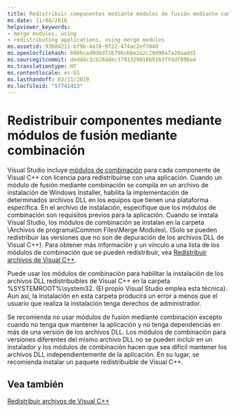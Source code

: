 ```yaml
---
title: Redistribuir componentes mediante módulos de fusión mediante combinación
ms.date: 11/04/2016
helpviewer_keywords:
- merge modules, using
- redistributing applications, using merge modules
ms.assetid: 93b84211-bf9b-4a78-9f22-474ac2ef7840
ms.openlocfilehash: b98bcad0d8df26796cb6e2a2c29d90a7a20aadd1
ms.sourcegitcommit: dedd4c3cb28adec3793329018b9163ffddf890a4
ms.translationtype: HT
ms.contentlocale: es-ES
ms.lasthandoff: 03/11/2019
ms.locfileid: "57741413"
---
```

# <a name="redistributing-components-by-using-merge-modules"></a>Redistribuir componentes mediante módulos de fusión mediante combinación

Visual Studio incluye [módulos de combinación](/windows/desktop/Msi/about-merge-modules) para cada componente de Visual C++ con licencia para redistribuirse con una aplicación. Cuando un módulo de fusión mediante combinación se compila en un archivo de instalación de Windows Installer, habilita la implementación de determinados archivos DLL en los equipos que tienen una plataforma específica. En el archivo de instalación, especifique que los módulos de combinación son requisitos previos para la aplicación. Cuando se instala Visual Studio, los módulos de combinación se instalan en la carpeta \Archivos de programa\Common Files\Merge Modules\\. (Solo se pueden redistribuir las versiones que no son de depuración de los archivos DLL de Visual C++). Para obtener más información y un vínculo a una lista de los módulos de combinación que se pueden redistribuir, vea [Redistribuir archivos de Visual C++](../ide/redistributing-visual-cpp-files.md).

Puede usar los módulos de combinación para habilitar la instalación de los archivos DLL redistribuibles de Visual C++ en la carpeta %SYSTEMROOT%\system32\. (El propio Visual Studio emplea esta técnica). Aun así, la instalación en esta carpeta producirá un error a menos que el usuario que realiza la instalación tenga derechos de administrador.

Se recomienda no usar módulos de fusión mediante combinación excepto cuando no tenga que mantener la aplicación y no tenga dependencias en más de una versión de los archivos DLL. Los módulos de combinación para versiones diferentes del mismo archivo DLL no se pueden incluir en un instalador y los módulos de combinación hacen que sea difícil mantener los archivos DLL independientemente de la aplicación. En su lugar, se recomienda instalar un paquete redistribuible de Visual C++.

## <a name="see-also"></a>Vea también

[Redistribuir archivos de Visual C++](../ide/redistributing-visual-cpp-files.md)
